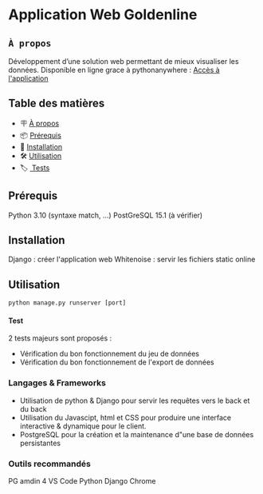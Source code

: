 # Application Web Goldenline


## `À propos`

Développement d’une solution web permettant de mieux visualiser les données. 
Disponible en ligne grace à pythonanywhere : [Accès à l'application](http://smartin17.eu.pythonanywhere.com/)

## Table des matières

- 🪧 [À propos](#à-propos)
- 📦 [Prérequis](#prérequis)
- 🚀 [Installation](#installation)
- 🛠️ [Utilisation](#utilisation)
- 🏷 [️ Tests](#test)

## Prérequis

Python 3.10 (syntaxe match, ...)
PostGreSQL 15.1 (à vérifier)

## Installation

Django : créer l'application web
Whitenoise : servir les fichiers static online

## Utilisation

`python manage.py runserver [port]` 

#### Test

2 tests majeurs sont proposés :
- Vérification du bon fonctionnement du jeu de données
- Vérification du bon fonctionnement de l'export de données

### Langages & Frameworks

- Utilisation de python & Django pour servir les requêtes vers le back et du back
- Utilisation du Javascipt, html et CSS pour produire une interface interactive & dynamique pour le client.
- PostgreSQL pour la création et la maintenance d"une base de données persistantes

### Outils recommandés

PG amdin 4
VS Code
Python
Django
Chrome

